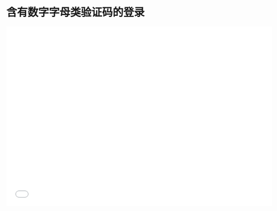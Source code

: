 # 含有数字字母类验证码的登录

<iframe src="//player.bilibili.com/player.html?aid=458947826&bvid=BV1h5411J7p8&cid=289380577&page=1" scrolling="no" border="0" frameborder="no" framespacing="0" allowfullscreen="true" width="700px" height="472px"> </iframe>
